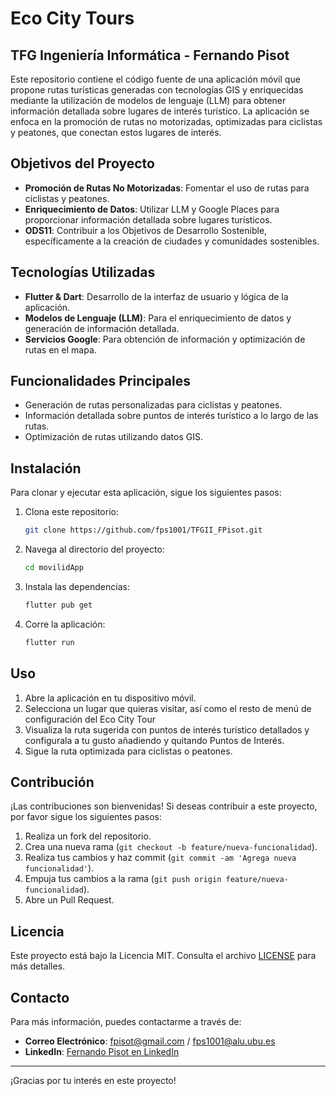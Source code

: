 # Eco City Tours
## TFG Ingeniería Informática - Fernando Pisot

Este repositorio contiene el código fuente de una aplicación móvil que propone rutas turísticas generadas con tecnologías GIS y enriquecidas mediante la utilización de modelos de lenguaje (LLM) para obtener información detallada sobre lugares de interés turístico. La aplicación se enfoca en la promoción de rutas no motorizadas, optimizadas para ciclistas y peatones, que conectan estos lugares de interés.

## Objetivos del Proyecto

- **Promoción de Rutas No Motorizadas**: Fomentar el uso de rutas para ciclistas y peatones.
- **Enriquecimiento de Datos**: Utilizar LLM y Google Places para proporcionar información detallada sobre lugares turísticos.
- **ODS11**: Contribuir a los Objetivos de Desarrollo Sostenible, específicamente a la creación de ciudades y comunidades sostenibles.

## Tecnologías Utilizadas

- **Flutter & Dart**: Desarrollo de la interfaz de usuario y lógica de la aplicación.
- **Modelos de Lenguaje (LLM)**: Para el enriquecimiento de datos y generación de información detallada.
- **Servicios Google**: Para obtención de información y optimización de rutas en el mapa.

## Funcionalidades Principales

- Generación de rutas personalizadas para ciclistas y peatones.
- Información detallada sobre puntos de interés turístico a lo largo de las rutas.
- Optimización de rutas utilizando datos GIS.

## Instalación

Para clonar y ejecutar esta aplicación, sigue los siguientes pasos:

1. Clona este repositorio:
    ```sh
    git clone https://github.com/fps1001/TFGII_FPisot.git
    ```
2. Navega al directorio del proyecto:
    ```sh
    cd movilidApp
    ```
3. Instala las dependencias:
    ```sh
    flutter pub get
    ```
4. Corre la aplicación:
    ```sh
    flutter run
    ```

## Uso

1. Abre la aplicación en tu dispositivo móvil.
2. Selecciona un lugar que quieras visitar, así como el resto de menú de configuración del Eco City Tour
3. Visualiza la ruta sugerida con puntos de interés turístico detallados y configurala a tu gusto añadiendo y quitando Puntos de Interés.
4. Sigue la ruta optimizada para ciclistas o peatones.

## Contribución

¡Las contribuciones son bienvenidas! Si deseas contribuir a este proyecto, por favor sigue los siguientes pasos:

1. Realiza un fork del repositorio.
2. Crea una nueva rama (`git checkout -b feature/nueva-funcionalidad`).
3. Realiza tus cambios y haz commit (`git commit -am 'Agrega nueva funcionalidad'`).
4. Empuja tus cambios a la rama (`git push origin feature/nueva-funcionalidad`).
5. Abre un Pull Request.

## Licencia

Este proyecto está bajo la Licencia MIT. Consulta el archivo [LICENSE](./LICENSE) para más detalles.

## Contacto

Para más información, puedes contactarme a través de:

- **Correo Electrónico**: fpisot@gmail.com / fps1001@alu.ubu.es
- **LinkedIn**: [Fernando Pisot en LinkedIn]([https://www.linkedin.com/in/fernando-pisot-17b93b251/])

---

¡Gracias por tu interés en este proyecto!
